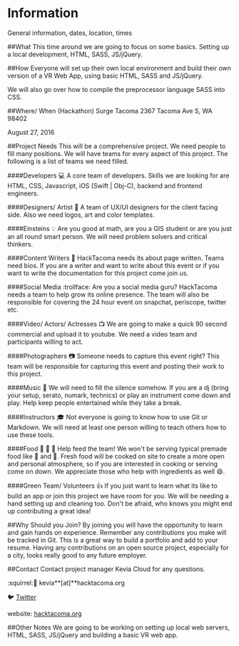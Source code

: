 # Information
General information, dates, location, times

##What
This time around we are going to focus on some basics. Setting up a local development, HTML, SASS, JS/jQuery. 

##How
Everyone will set up their own local environment and build their own version of a VR Web App, using basic HTML, SASS and JS/jQuery.

We will also go over how to compile the preprocessor language SASS into CSS.

##Where/ When (Hackathon)
Surge Tacoma 2367 Tacoma Ave S, WA 98402

August 27, 2016

##Project Needs
This will be a comprehensive project. We need people to fill many positions. We will have teams for every aspect of this project. The following is a list of teams we need filled.

####Developers :computer:
A core team of developers. Skills we are looking for are HTML, CSS, Javascript, iOS (Swift | Obj-C), backend and frontend engineers.

####Designers/ Artist :art:
A team of UX/UI designers for the client facing side. Also we need logos, art and color templates.

####Einsteins :bulb:
Are you good at math, are you a GIS student or are you just an all round smart person. We will need problem solvers and critical thinkers.

####Content Writers :pencil:
HackTacoma needs its about page written. Teams need bios. If you are a writer and want to write about this event or if you want to write the documentation for this project come join us.

####Social Media :trollface:
Are you a social media guru? HackTacoma needs a team to help grow its online presence. The team will also be responsible for covering the 24 hour event on snapchat, periscope, twitter etc.

####Video/ Actors/ Actresses :tv:
We are going to make a quick 90 second commercial and upload it to youtube. We need a video team and participants willing to act.

####Photographers :camera:
Someone needs to capture this event right? This team will be responsible for capturing this event and posting their work to this project.

####Music :musical_note:
We will need to fill the silence somehow. If you are a dj (bring your setup, serato, numark, technics) or play an instrument come down and play. Help keep people entertained while they take a break. 

####Instructors :mortar_board:
Not everyone is going to know how to use Git or Markdown. We will need at least one person willing to teach others how to use these tools.

####Food :pizza: :cookie: :fries:
Help feed the team! We won't be serving typical premade food like :fries: and :pizza:. Fresh food will be cooked on site to create a more open and personal atmosphere, so if you are interested in cooking or serving come on down. We appreciate those who help with ingredients as well :smile:. 

####Green Team/ Volunteers :thumbsup:
If you just want to learn what its like to build an app or join this project we have room for you. We will be needing a hand setting up and cleaning too. Don't be afraid, who knows you might end up contributing a great idea!

##Why Should you Join?
By joining you will have the opportunity to learn and gain hands on experience. Remember any contributions you make will be tracked in Git. This is a great way to build a portfolio and add to your resume. Having any contributions on an open source project, especially for a city, looks really good to any future employer.  

##Contact
Contact project manager Kevia Cloud for any questions. 

:squirrel::e-mail: kevia**[at]**hacktacoma.org

:bird: [Twitter](https://twitter.com/HackTacoma)

website: [hacktacoma.org](http://hacktacoma.org)

##Other Notes
We are going to be working on setting up local web servers, HTML, SASS, JS/jQuery and building a basic VR web app.

